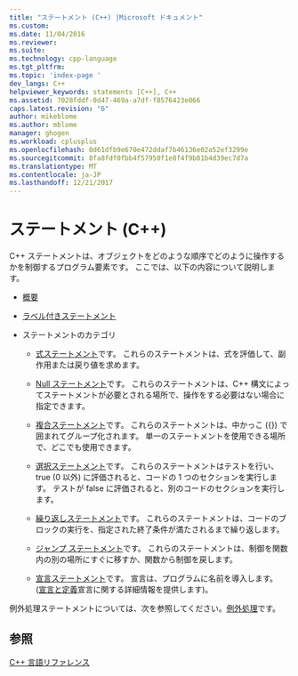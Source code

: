 ```yaml
---
title: "ステートメント (C++) |Microsoft ドキュメント"
ms.custom: 
ms.date: 11/04/2016
ms.reviewer: 
ms.suite: 
ms.technology: cpp-language
ms.tgt_pltfrm: 
ms.topic: 'index-page '
dev_langs: C++
helpviewer_keywords: statements [C++], C++
ms.assetid: 7028fddf-0d47-469a-a7df-f8576423e066
caps.latest.revision: "6"
author: mikeblome
ms.author: mblome
manager: ghogen
ms.workload: cplusplus
ms.openlocfilehash: 0d61dfb9e670e472ddaf7b46136e02a52ef3299e
ms.sourcegitcommit: 8fa8fdf0fbb4f57950f1e8f4f9b81b4d39ec7d7a
ms.translationtype: MT
ms.contentlocale: ja-JP
ms.lasthandoff: 12/21/2017
---
```

# <a name="statements-c"></a>ステートメント (C++)
C++ ステートメントは、オブジェクトをどのような順序でどのように操作するかを制御するプログラム要素です。 ここでは、以下の内容について説明します。  
  
-   [概要](../cpp/overview-of-cpp-statements.md)  
  
-   [ラベル付きステートメント](../cpp/labeled-statements.md)  
  
-   ステートメントのカテゴリ  
  
    -   [式ステートメント](../cpp/expression-statement.md)です。 これらのステートメントは、式を評価して、副作用または戻り値を求めます。  
  
    -   [Null ステートメント](../cpp/null-statement.md)です。 これらのステートメントは、C++ 構文によってステートメントが必要とされる場所で、操作をする必要はない場合に指定できます。  
  
    -   [複合ステートメント](../cpp/compound-statements-blocks.md)です。 これらのステートメントは、中かっこ ({}) で囲まれてグループ化されます。 単一のステートメントを使用できる場所で、どこでも使用できます。  
  
    -   [選択ステートメント](../cpp/selection-statements-cpp.md)です。 これらのステートメントはテストを行い、true (0 以外) に評価されると、コードの 1 つのセクションを実行します。 テストが false に評価されると、別のコードのセクションを実行します。  
  
    -   [繰り返しステートメント](../cpp/iteration-statements-cpp.md)です。 これらのステートメントは、コードのブロックの実行を、指定された終了条件が満たされるまで繰り返します。  
  
    -   [ジャンプ ステートメント](../cpp/jump-statements-cpp.md)です。 これらのステートメントは、制御を関数内の別の場所にすぐに移すか、関数から制御を戻します。  
  
    -   [宣言ステートメント](http://msdn.microsoft.com/en-us/14538558-356f-450e-9e1e-3cd62ba952b9)です。 宣言は、プログラムに名前を導入します。 ([宣言と定義](declarations-and-definitions-cpp.md)宣言に関する詳細情報を提供します)。  
  
 例外処理ステートメントについては、次を参照してください。[例外処理](../cpp/exception-handling-in-visual-cpp.md)です。  
  
## <a name="see-also"></a>参照  
 [C++ 言語リファレンス](../cpp/cpp-language-reference.md)